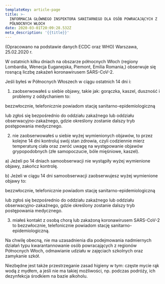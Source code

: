 ```yaml
---
templateKey: article-page
title: >-
  INFORMACJA GŁÓWNEGO INSPEKTORA SANITARNEGO DLA OSÓB POWRACAJĄCYCH Z 
  PÓŁNOCNYCH WŁOCH
date: 2020-03-01T20:09:28.532Z
meta_description: '{{title}}'
---
```

(Opracowano na podstawie danych ECDC oraz WHO) Warszawa, 25.02.2020 r.



W ostatnich kilku dniach na obszarze północnych Włoch (regiony Lombardia, Wenecja Euganejska, Piemont, Emilia Romania,) obserwuje się rosnącą liczbę zakażeń koronawirusem SARS-CoV-2.



Jeśli byłeś w Północnych Włoszech w ciągu ostatnich 14 dni i:



1) zaobserwowałeś u siebie objawy, takie jak: gorączka, kaszel, duszność i problemy z oddychaniem to:



bezzwłocznie, telefonicznie powiadom stację sanitarno-epidemiologiczną

lub zgłoś się bezpośrednio do oddziału zakaźnego lub oddziału obserwacyjno-zakaźnego, gdzie określony zostanie dalszy tryb postępowania medycznego.

2) nie zaobserwowałeś u siebie wyżej wymienionych objawów, to przez kolejne 14 dni kontroluj swój stan zdrowia, czyli codziennie mierz temperaturę ciała oraz zwróć uwagę na występowanie objawów grypopodobnych (złe samopoczucie, bóle mięśniowe, kaszel).



a) Jeżeli po 14 dniach samoobserwacji nie wystąpiły wyżej wymienione objawy, zakończ kontrolę.



b) Jeżeli w ciągu 14 dni samoobserwacji zaobserwujesz wyżej wymienione objawy to:



bezzwłocznie, telefonicznie powiadom stację sanitarno-epidemiologiczną

lub zgłoś się bezpośrednio do oddziału zakaźnego lub oddziału obserwacyjno-zakaźnego, gdzie określony zostanie dalszy tryb postępowania medycznego.

3) miałeś kontakt z osobą chorą lub zakażoną koronawirusem SARS-CoV-2 to bezzwłocznie, telefonicznie powiadom stację sanitarno-epidemiologiczną.



Na chwilę obecną, nie ma uzasadnienia dla podejmowania nadmiernych działań typu kwarantannowanie osób powracających z regionów Północnych Włoch, odmawianie udziału w zajęciach szkolnych oraz zamykanie szkół.



Niezbędne jest także przestrzeganie zasad higieny w tym: częste mycie rąk wodą z mydłem, a jeśli nie ma takiej możliwości, np. podczas podróży, ich dezynfekcja środkiem na bazie alkoholu.
